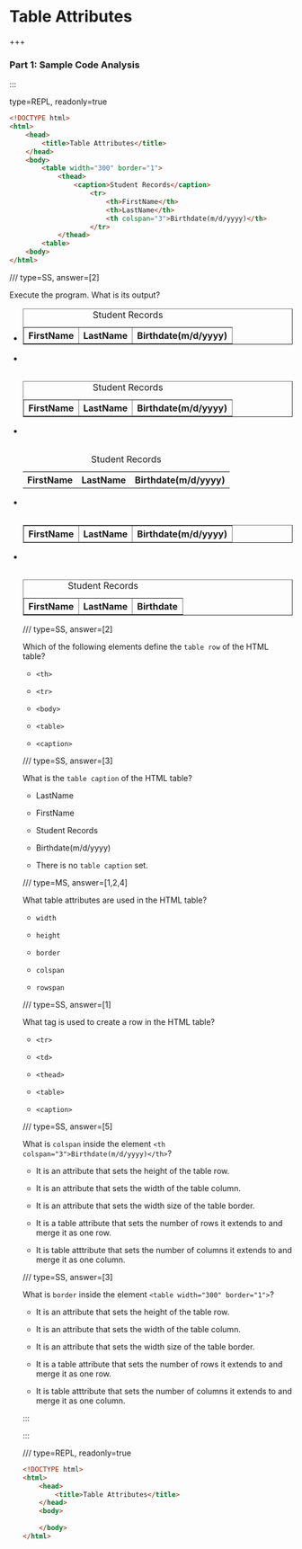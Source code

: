# Table Attributes

+++

### Part 1: Sample Code Analysis

:::

type=REPL, readonly=true

```html
<!DOCTYPE html>
<html>
    <head>
        <title>Table Attributes</title>
    </head>
    <body>
        <table width="300" border="1">
            <thead>
                <caption>Student Records</caption>
                    <tr>
                        <th>FirstName</th>
                        <th>LastName</th>
                        <th colspan="3">Birthdate(m/d/yyyy)</th>
                    </tr>
            </thead>
        <table>
    <body>
</html>

```

/// type=SS, answer=[2]

Execute the program. What is its output?

- <table border="1"><thead><caption>Student Records</caption><tr><th>FirstName</th><th>LastName</th><th colspan="3">Birthdate(m/d/yyyy)</th></tr></thead><table>

- <table width="300" border="1"><thead><caption>Student Records</caption><tr><th>FirstName</th><th>LastName</th><th colspan="3">Birthdate(m/d/yyyy)</th></tr></thead><table>

- <table width="300"><thead><caption>Student Records</caption><tr><th>FirstName</th><th>LastName</th><th colspan="3">Birthdate(m/d/yyyy)</th></tr></thead><table>

- <table width="300" border=""><thead><tr><th>FirstName</th><th>LastName</th><th colspan="3">Birthdate(m/d/yyyy)</th></tr></thead><table>

- <table width="300" border=""><thead><caption>Student Records</caption><tr><th>FirstName</th><th>LastName</th><th>Birthdate</th></tr></thead><table>


/// type=SS, answer=[2]

Which of the following elements define the `table row` of the HTML table?

- `<th>`

- `<tr>`

- `<body>`

- `<table>`

- `<caption>`


/// type=SS, answer=[3]

What is the `table caption` of the HTML table?

- LastName

- FirstName

- Student Records

- Birthdate(m/d/yyyy)

- There is no `table caption` set.


/// type=MS, answer=[1,2,4]

What table attributes are used in the HTML table?

- `width`

- `height`

- `border`

- `colspan`

- `rowspan`


/// type=SS, answer=[1]

What tag is used to create a row in the HTML table?

- `<tr>`

- `<td>`

- `<thead>`

- `<table>`

- `<caption>`


/// type=SS, answer=[5]

What is `colspan` inside the element `<th colspan="3">Birthdate(m/d/yyyy)</th>`?

- It is an attribute that sets the height of the table row.

- It is an attribute that sets the width of the table column.

- It is an attribute that sets the width size of the table border.

- It is a table attribute that sets the number of rows it extends to and merge it as one row.

- It is table atttribute that sets the number of columns it extends to and merge it as one column.


/// type=SS, answer=[3]

What is `border` inside the element `<table width="300" border="1">`?

- It is an attribute that sets the height of the table row.

- It is an attribute that sets the width of the table column.

- It is an attribute that sets the width size of the table border.

- It is a table attribute that sets the number of rows it extends to and merge it as one row.

- It is table atttribute that sets the number of columns it extends to and merge it as one column.


:::

:::

/// type=REPL, readonly=true

```html
<!DOCTYPE html>
<html>
    <head>
        <title>Table Attributes</title>
    </head>
    <body>
        
    </body>
</html>
```